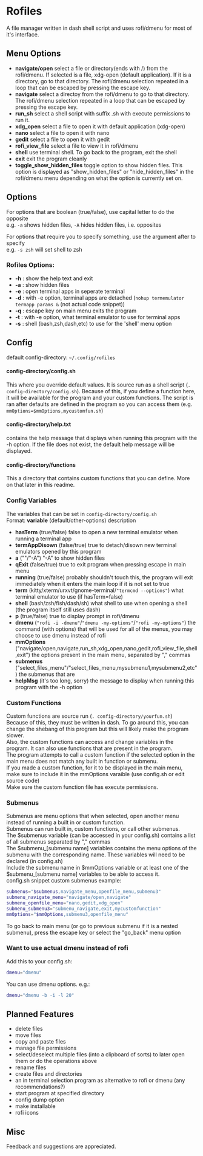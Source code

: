 # Rofiles
A file manager written in dash shell script and uses rofi/dmenu for most of it's interface.


## Menu Options
 - **navigate/open**  select a file or directory(ends with /) from the rofi/dmenu. If selected is a file, xdg-open (default application). If it is a directory, go to that directory. The rofi/dmenu selection repeated in a loop that can be escaped by pressing the escape key.
 - **navigate**  select a directoy from the rofi/dmenu to go to that directory. The rofi/dmenu selection repeated in a loop that can be escaped by pressing the escape key.
 - **run\_sh** select a shell script with suffix .sh with execute permissions to run it.
 - **xdg\_open** select a file to open it with default application (xdg-open)
 - **nano** select a file to open it with nano
 - **gedit** select a file to open it with gedit
 - **rofi\_view\_file** select a file to view it in rofi/dmenu
 - **shell** use terminal shell. To go back to the program, exit the shell
 - **exit** exit the program cleanly
 - **toggle_show_hidden_files** toggle option to show hidden files. This option is displayed as "show\_hidden\_files" or "hide\_hidden\_files" in the rofi/dmenu menu depending on what the option is currently set on.

## Options
For options that are boolean (true/false), use capital letter to do the opposite  
e.g. `-a` shows hidden files, `-A` hides hidden files, i.e. opposites

For options that require you to specify something, use the argument after to specify  
e.g. `-s zsh` will set shell to zsh

### Rofiles Options:
 - **-h** : show the help text and exit
 - **-a** : show hidden files
 - **-e** : open terminal apps in seperate terminal
 - **-d** : with -e option, terminal apps are detached (`nohup termemulator termapp params &` (not actual code snippet))
 - **-q** : escape key on main menu exits the program
 - **-t** : with -e option, what terminal emulator to use for terminal apps
 - **-s** : shell (bash,zsh,dash,etc) to use for the 'shell' menu option

## Config
default config-directory: `~/.config/rofiles`  
#### config-directory/config.sh
This where you override default values. It is source run as a shell script (`. config-directory/config.sh`). Because of this, if you define a function here, it will be available for the program and your custom functions. The script is ran after defaults are defined in the program so you can access them (e.g. `mmOptions=$mmOptions,mycustomfun.sh`)  
#### config-directory/help.txt
contains the help message that displays when running this program with the -h option. If the file does not exist, the default help message will be displayed.  
#### config-directory/functions
This a directory that contains custom functions that you can define. More on that later in this readme.

### Config Variables
The variables that can be set in `config-directory/config.sh`  
Format: **variable** (default/other-options) description  
 - **hasTerm** (true/false) false to open a new terminal emulator when running a terminal app
 - **termAppDisown** (false/true) true to detach/disown new terminal emulators opened by this program
 - **a** (""/"-A") "-A" to show hidden files
 - **qExit** (false/true) true to exit program when pressing escape in main menu
 - **running** (true/false) probably shouldn't touch this, the program will exit immediately when it enters the main loop if it is not set to true
 - **term** (kitty/xterm/urxvt/gnome-terminal/`"termcmd --options"`) what terminal emulator to use (if hasTerm=false)
 - **shell** (bash/zsh/fish/dash/sh) what shell to use when opening a shell (the program itself still uses dash)
 - **p** (true/false) true to display prompt in rofi/dmenu
 - **dmenu** (`"rofi -i -dmenu"`/`"dmenu -my-options"`/`"rofi -my-options"`) the command (with options) that will be used for all of the menus, you may choose to use dmenu instead of rofi
 - **mmOptions** ("navigate/open,navigate,run\_sh,xdg\_open,nano,gedit,rofi\_view\_file,shell,exit") the options present in the main menu, separated by "," commas
 - **submenus** ("select\_files\_menu"/"select\_files\_menu,mysubmenu1,mysubmenu2,etc") the submenus that are
 - **helpMsg** (it's too long, sorry) the message to display when running this program with the -h option

### Custom Functions
Custom functions are source run (`. config-directory/yourfun.sh`)  
Because of this, they must be written in dash. To go around this, you can change the shebang of this program but this will likely make the program slower.  
Also, the custom functions can access and change variables in the program. It can also use functions that are present in the program.  
The program attempts to call a custom function if the selected option in the main menu does not match any built in function or submenu.  
If you made a custom function, for it to be displayed in the main menu, make sure to include it in the mmOptions varaible (use config.sh or edit source code)  
Make sure the custom function file has execute permissions.

### Submenus
Submenus are menu options that when selected, open another menu instead of running a built in or custom function.  
Submenus can run built in, custom functions, or call other submenus.  
The $submenus variable (can be accessed in your config.sh) contains a list of all submenus separated by "," commas  
The $submenu\_\[submenu name\] variables contains the menu options of the submenu with the corresponding name. These variables will need to be declared (in config.sh)  
Include the submenu name in $mmOptions variable or at least one of the $submenu\_\[submenu name\] variables to be able to access it.  
config.sh snippet custom submenus example:
```sh
submenus="$submenus,navigate_menu,openfile_menu,submenu3"
submenu_navigate_menu="navigate/open,navigate"
submenu_openfile_menu="nano,gedit,xdg_open"
submenu_submenu3="submenu_navigate,exit,mycustomfunction"
mmOptions="$mmOptions,submenu3,openfile_menu"
```
To go back to main menu (or go to previous submenu if it is a nested submenu), press the escape key or select the "go_back" menu option


### Want to use actual dmenu instead of rofi
Add this to your config.sh:  
```sh
dmenu="dmenu"
```
You can use dmenu options. e.g.: 
```sh
dmenu="dmenu -b -i -l 20"
```

## Planned Features
 - delete files
 - move files
 - copy and paste files
 - manage file permissions
 - select/deselect multiple files (into a clipboard of sorts) to later open them or do the operations above
 - rename files
 - create files and directories
 - an in terminal selection program as alternative to rofi or dmenu (any recommendations?)
 - start program at specified directory
 - config dump option
 - make installable
 - rofi icons
 
## Misc
 Feedback and suggestions are appreciated.
